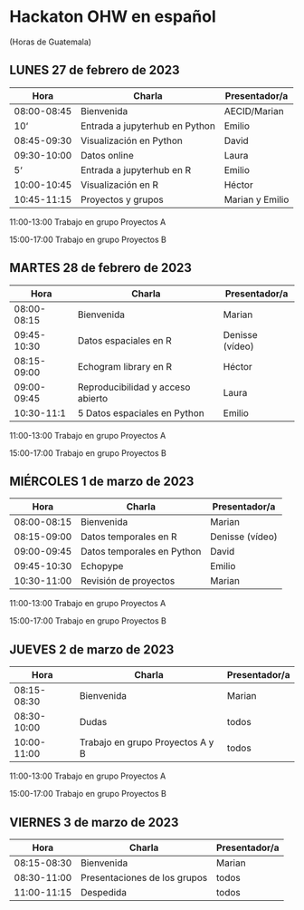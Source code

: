 # Hackaton OHW en español
(Horas de Guatemala)

## LUNES 27 de febrero de 2023
 
 
| Hora |	Charla |	Presentador/a | 
| ------------- |-------- | ------------- |
|08:00-08:45|	Bienvenida|	AECID/Marian| 
|10‘|	Entrada a jupyterhub en Python|	Emilio|
|08:45-09:30	|Visualización en Python|	David|
|09:30-10:00|	Datos online|	Laura| 
|5‘	|Entrada a jupyterhub en R|Emilio	|
|10:00-10:45|	Visualización en R	|Héctor|
|10:45-11:15|	Proyectos y grupos|Marian y Emilio	|


11:00-13:00
Trabajo en grupo Proyectos A

15:00-17:00
Trabajo en grupo Proyectos B


## MARTES 28 de febrero de 2023


|Hora|	Charla|	Presentador/a|
| ------------- |-------- | ------------- |
|08:00-08:15|	Bienvenida|	Marian|
|09:45-10:30|	Datos espaciales en R|	Denisse (vídeo)|
|08:15-09:00|	Echogram library en R| 	Héctor|
|09:00-09:45|	Reproducibilidad y acceso abierto|	Laura |
|10:30-11:1|5	Datos espaciales en Python| 	Emilio|



11:00-13:00
Trabajo en grupo Proyectos A

15:00-17:00
Trabajo en grupo Proyectos B

## MIÉRCOLES 1 de marzo de 2023

|Hora|	Charla|	Presentador/a|
| ------------- |-------- | ------------- |
|08:00-08:15|	Bienvenida|	Marian|
|08:15-09:00|	Datos temporales en R|	Denisse (vídeo)|
|09:00-09:45|	Datos temporales en Python|	David|
|09:45-10:30|	Echopype| 	Emilio |
|10:30-11:00	|Revisión de proyectos| 	Marian|



11:00-13:00
Trabajo en grupo Proyectos A

15:00-17:00
Trabajo en grupo Proyectos B


## JUEVES 2 de marzo de 2023

|Hora|	Charla|	Presentador/a|
| ------------- |-------- | ------------- |
|08:15-08:30|	Bienvenida|	Marian|
|08:30-10:00|	Dudas|	todos|
|10:00-11:00|	Trabajo en grupo Proyectos A y B|	todos|


11:00-13:00
Trabajo en grupo Proyectos A

15:00-17:00
Trabajo en grupo Proyectos B


## VIERNES 3 de marzo de 2023

|Hora|	Charla|	Presentador/a|
| ------------- |-------- | ------------- |
|08:15-08:30|	Bienvenida|	Marian|
|08:30-11:00|	Presentaciones de los grupos|	todos|
|11:00-11:15|	Despedida|	todos|






